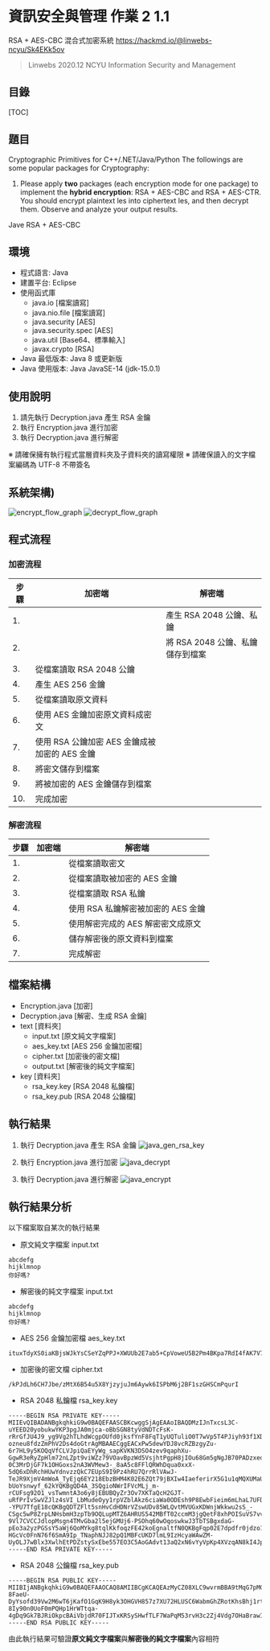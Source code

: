 # 資訊安全與管理 作業 2 1.1
RSA + AES-CBC 混合式加密系統
https://hackmd.io/@linwebs-ncyu/Sk4EKk5ov

> Linwebs 2020.12
> NCYU Information Security and Management

## 目錄
[TOC]

## 題目
Cryptographic Primitives for C++/.NET/Java/Python
The followings are some popular packages for Cryptography:

1. Please apply **two** packages (each encryption mode for one package) to implement the **hybrid encryption**: RSA + AES-CBC and RSA + AES-CTR. You should encrypt plaintext les into ciphertext les, and then decrypt them. Observe and analyze your output results.

Jave RSA + AES-CBC

## 環境
* 程式語言: Java
* 建置平台: Eclipse
* 使用函式庫
	* java.io [檔案讀寫]
	* java.nio.file [檔案讀寫]
	* java.security [AES]
	* java.security.spec [AES]
	* java.util [Base64、標準輸入]
	* javax.crypto [RSA]
* Java 最低版本: Java 8 或更新版
* Java 使用版本: Java JavaSE-14 (jdk-15.0.1)

## 使用說明
1. 請先執行 Decryption.java 產生 RSA 金鑰
2. 執行 Encryption.java 進行加密
3. 執行 Decryption.java 進行解密

※ 請確保擁有執行程式當層資料夾及子資料夾的讀寫權限
※ 請確保讀入的文字檔案編碼為 UTF-8 不帶簽名

## 系統架構)
![encrypt_flow_graph](https://img.linwebs.tw/ewoce)
![decrypt_flow_graph](https://img.linwebs.tw/clekj)

## 程式流程

### 加密流程
| 步驟 | 加密端 | 解密端 |
| ---- | --- | --- |
| 1. |  | 產生 RSA 2048 公鑰、私鑰 |
| 2. |  | 將 RSA 2048 公鑰、私鑰儲存到檔案 |
| 3. | 從檔案讀取 RSA 2048 公鑰 |  |
| 4. | 產生 AES 256 金鑰 |  |
| 5. | 從檔案讀取原文資料 |  |
| 6. | 使用 AES 金鑰加密原文資料成密文 |  |
| 7. | 使用 RSA 公鑰加密 AES 金鑰成被加密的 AES 金鑰 |  |
| 8. | 將密文儲存到檔案 |  |
| 9. | 將被加密的 AES 金鑰儲存到檔案 |  |
| 10. | 完成加密 |  |

### 解密流程
| 步驟 | 加密端 | 解密端 |
| ---- | --- | --- |
| 1. |  | 從檔案讀取密文 |
| 2. |  | 從檔案讀取被加密的 AES 金鑰 |
| 3. |  | 從檔案讀取 RSA 私鑰 |
| 4. |  | 使用 RSA 私鑰解密被加密的 AES 金鑰 |
| 5. |  | 使用解密完成的 AES 解密密文成原文 |
| 6. |  | 儲存解密後的原文資料到檔案 |
| 7. |  | 完成解密 |

## 檔案結構
* Encryption.java [加密]
* Decryption.java [解密、生成 RSA 金鑰]
* text [資料夾]
	* input.txt [原文純文字檔案]
	* aes_key.txt [AES 256 金鑰加密檔]
	* cipher.txt [加密後的密文檔]
	* output.txt [解密後的純文字檔案]
* key [資料夾]
	* rsa_key.key [RSA 2048 私鑰檔]
	* rsa_key.pub [RSA 2048 公鑰檔]

## 執行結果
1. 執行 Decryption.java 產生 RSA 金鑰
![java_gen_rsa_key](https://img.linwebs.tw/uucds)

2. 執行 Encryption.java 進行加密
![java_decrypt](https://img.linwebs.tw/lagnk)

3. 執行 Decryption.java 進行解密
![java_encrypt](https://img.linwebs.tw/oakbg)

## 執行結果分析
以下檔案取自某次的執行結果

* 原文純文字檔案 input.txt
```
abcdefg
hijklmnop
你好嗎?
```

* 解密後的純文字檔案 input.txt
```
abcdefg
hijklmnop
你好嗎?
```

* AES 256 金鑰加密檔 aes_key.txt
```
ituxTdyXS0iaKBjsWJkYsCSeYZqPPJ+XWUUb2E7ab5+CpVoweU5B2Pm4BKpa7RdI4fAK7V7tPfEVkYRQbq5N969kHc26R6/2JHK8DKFKGxpAlhHfsZivjdBFsgOMCCEn4KArMXsU6J0FdNgUqZcJi+3ZQBVc+XTk7Pyk8NnaHbfksA8Be1LP1Rw7U12vW68Rbidz5P9GJ7zeKPUSLrpUcMop25nOTS188V+np1OAK9NsN0HOyB7kP5wlvbE8+K1ef7d9FFbDWN05t8lAW2cUrLB7PDKzKWG0YYo3hlj0qa6NkEX0ZxTRrMdmjN4ugnMfuW17vP9PUR+hX2whUzitIw==
```

* 加密後的密文檔 cipher.txt
```
/kPJdLh6CH7Jbe/zMtX6B54u5X8YjzyjuJm6Aywk6ISPbM6j2BF1szGHSCmPqurI
```

* RSA 2048 私鑰檔 rsa_key.key
```
-----BEGIN RSA PRIVATE KEY-----
MIIEvQIBADANBgkqhkiG9w0BAQEFAASCBKcwggSjAgEAAoIBAQDMzIJnTxcsL3C-uYEED20yobukwYKP3pgJA0mjca-oBbSGN8tyVdNDTcFsK-rRrGfJU4J9_yg9Vg2hTLhdWcgpOUfd0jksfYnF8FqT1yUQTuliO0T7wVp5T4PJiyh93f1XDYzrBPqMpp87Uaor0fzKTc4cZUfznvPtdTvYctRILpZpuYaFlGi0qGwGGPWu1qnOawoQ850xX0W3n2w2oF2xP8EEqQnwn1BZdR56I27SfDVUn8h201osT7wjL3SfRSgXSY9AenUetZO2pr7iAOr0aTsElGI6SlwECJVuN1HvQUglPEpFLJIfB9MsXtZo-ozneu8fdzZmPhV2Ds4doGtrAgMBAAECggEACxPw5dewYDJ8vcRZBzgyZu-6r7HL9y5KOQqVfCLVJpiQaEYyWg_sapKVKN3DSO4zev9qaphXu-GgwR3eRyZpHlm72nLZpt9viWZz79VOavBpzWd5VsjhtPgpH8jIOu68Gm5gNgJB70PADzxeoRotu1-0C3MrDjGF7k1OHGoxs2nA3WVMew3-_8aA5c8FFlQRWhDqua0xxX-5dQ6xDhRchHUwYdnvzzQkC7EUpS9I9Pz4hRU7QrrRlVAwJ-TeJR9XjmV4mWoA_TyEjq6EY218EbzBHM4K02E6ZQt79jBXIw4IaeferirX5G1u1qMQXUMaU9vQ_l-bUoYsnwyf_62kYQKBgQD4A_3SQgioNWrIFVcMLj_m-rCUFsg92O1_vsTwmntA3o6y8jEBUBQyZr3Ov7XKTaQcH2GJT-uRfPrIvSwVZJlz4sVI_LbMudeOyy1rpVZblAkz6ciaWa0ODEsh9P8EwbFieim6mLhaL7UFDDMOH_aljJfFn680--YPU7TfgE18cQKBgQDTZFlt5snHvCdHDNrVZswUDv85WLQvtMVUGxKDWnjWkkwu2sS_-CSgc5wP8ZrpLNHsbmH3zpTb9OQLupMTZ6AHRUS542MBfT02ccmM3jgQetF8xhPOISuVS7vvIM7F0dZqsQu7EmIEIzjca0fyJWE7_jnUfTXdlm5T5JcYHazDmwKBgQCZSwZIPe5R4WpVrvL1oWR35Hzdm1M6_uiUq5nYSPNjfevfaNinQhKpsF0i-9Vl7CVCCJdlopMsgn4TMvGba2l5ejGMUj6-PSOhq60wOqoswkwJ3TbTSBgxdaG-pEo3a2yzPGSsY5aWj6QoMYkg8tqlKkfoqzFE42koEgnaltfN0QKBgFqp02E7dpdfr0jdzo1wRV7k_7nMvZsoYOmtoscLaoA8xsfhtDjRaIQYkXqVGOeg_Xf177akt1uPMK-HGcVc0FnN76f6SmA9Ip_TNaphNJJ82pQ1MBFcUKD7lmL9IzHcyaWAwZM-UyOLJ7wBlx3XwlhEtPDZstySxEbe557EO3C5AoGAdvt13aQ2xN6vYyVpKp4XVzqAN8kI4JpuWkKbv1_ZjQNYlcCifb19PaVziVho5QxeR1EwKsze2yCdJRrkHfeRCYBWeojQs3cVpKV2XxGB1AXRkpnCymZdDy5GQyURSXRgXYLXBiJhpdh_Zxt_IAn13wgZ_1iX_KicWL7ftkXzr1w=
-----END RSA PRIVATE KEY-----

```

* RSA 2048 公鑰檔 rsa_key.pub
```
-----BEGIN RSA PUBLIC KEY-----
MIIBIjANBgkqhkiG9w0BAQEFAAOCAQ8AMIIBCgKCAQEAzMyCZ08XLC9wvrmBBA9tMqG7pMGCj96YCQNJo3GvqAW0hjfLclXTQ03BbCvq0axnyVOCff8oPVYNoUy4XVnIKTlH3dI5LH2JxfBak9clEE7pYjtE-8FaeU-DyYsofd39Vw2M6wT6jKafO1GqK9H8yk3OHGVH857z7XU72HLUSC6WabmGhZRotKhsBhj1rtapzmsKEPOdMV9Ft59sNqBdsT_BBKkJ8J9QWXUeeiNu0nw1VJ_IdtNaLE-8Iy90n0UoF0mPQHp1HrWTtqa-4gDq9Gk7BJRiOkpcBAiVbjdR70FIJTxKRSySHwfTLF7WaPqM53rvH3c2Zj4Vdg7OHaBrawIDAQAB
-----END RSA PUBLIC KEY-----

```

由此執行結果可驗證**原文純文字檔案**與**解密後的純文字檔案**內容相符